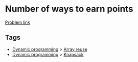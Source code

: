 # Number of ways to earn points

[Problem link](https://leetcode.com/problems/number-of-ways-to-earn-points/)

## Tags

* [Dynamic programming](/README.md#Dynamic_programming) > [Array reuse](/README.md#Dynamic_programming-Array_reuse)
* [Dynamic programming](/README.md#Dynamic_programming) > [Knapsack](/README.md#Dynamic_programming-Knapsack)
